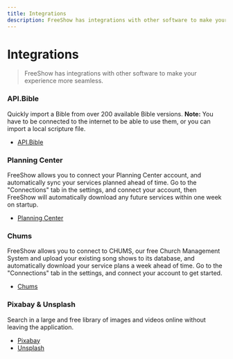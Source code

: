 ```yaml
---
title: Integrations
description: FreeShow has integrations with other software to make your experience more seamless.
---
```


# Integrations

> FreeShow has integrations with other software to make your experience more seamless.

### API.Bible

Quickly import a Bible from over 200 available Bible versions.
**Note:** You have to be connected to the internet to be able to use them, or you can import a local scripture file.

-   [API.Bible](https://scripture.api.bible/)

### Planning Center

FreeShow allows you to connect your Planning Center account, and automatically sync your services planned ahead of time. Go to the "Connections" tab in the settings, and connect your account, then FreeShow will automatically download any future services within one week on startup.

-   [Planning Center](https://www.planningcenter.com/integrations/freeshow)

### Chums

FreeShow allows you to connect to CHUMS, our free Church Management System and upload your existing song shows to its database, and automatically download your service plans a week ahead of time. Go to the "Connections" tab in the settings, and connect your account to get started.

-   [Chums](https://chums.org/)

### Pixabay & Unsplash

Search in a large and free library of images and videos online without leaving the application.

-   [Pixabay](https://pixabay.com/)
-   [Unsplash](https://unsplash.com/)

